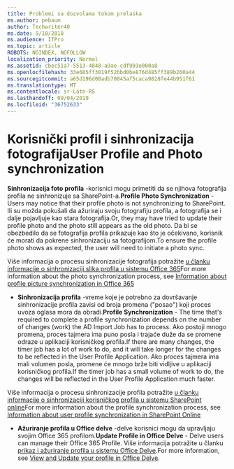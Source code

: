 ```yaml
---
title: Problemi sa dozvolama tokom prelaska
ms.author: pebaum
author: Techwriter40
ms.date: 9/18/2018
ms.audience: ITPro
ms.topic: article
ROBOTS: NOINDEX, NOFOLLOW
localization_priority: Normal
ms.assetid: cbec51a7-5513-4848-a9ae-cdf993e000a8
ms.openlocfilehash: 33e605ff3019f52bbd0be876d485ff389b260a44
ms.sourcegitcommit: a65d196d00adb70045af5caca9828fe44b951f61
ms.translationtype: MT
ms.contentlocale: sr-Latn-RS
ms.lasthandoff: 09/04/2019
ms.locfileid: "36752633"
---
```

# <a name="user-profile-and-photo-synchronization"></a><span data-ttu-id="e69da-102">Korisnički profil i sinhronizacija fotografija</span><span class="sxs-lookup"><span data-stu-id="e69da-102">User Profile and Photo synchronization</span></span>

 <span data-ttu-id="e69da-103">**Sinhronizacija foto profila** -korisnici mogu primetiti da se njihova fotografija profila ne sinhronizuje sa SharePoint-a.</span><span class="sxs-lookup"><span data-stu-id="e69da-103">**Profile Photo Synchronization** - Users may notice that their profile photo is not synchronizing to SharePoint.</span></span> <span data-ttu-id="e69da-104">Ili su možda pokušali da ažuriraju svoju fotografiju profila, a fotografija se i dalje pojavljuje kao stara fotografija.</span><span class="sxs-lookup"><span data-stu-id="e69da-104">Or, they may have tried to update their profile photo and the photo still appears as the old photo.</span></span> <span data-ttu-id="e69da-105">Da bi se obezbedilo da se fotografija profila prikazuje kao što je očekivano, korisnik će morati da pokrene sinhronizaciju sa fotografijom.</span><span class="sxs-lookup"><span data-stu-id="e69da-105">To ensure the profile photo shows as expected, the user will need to initiate a photo sync.</span></span> 
  
<span data-ttu-id="e69da-106">Više informacija o procesu sinhronizacije fotografija potražite [u članku informacije o sinhronizaciji slika profila u sistemu Office 365](https://go.microsoft.com/fwlink/?linkid=2022634)</span><span class="sxs-lookup"><span data-stu-id="e69da-106">For more information about the photo synchronization process, see [Information about profile picture synchronization in Office 365](https://go.microsoft.com/fwlink/?linkid=2022634)</span></span>
  
- <span data-ttu-id="e69da-107">**Sinhronizacija profila** -vreme koje je potrebno za dovršavanje sinhronizacije profila zavisi od broja promena ("posao") koji proces uvoza oglasa mora da obradi.</span><span class="sxs-lookup"><span data-stu-id="e69da-107">**Profile Synchronization** - The time that's required to complete a profile synchronization depends on the number of changes (work) the AD Import Job has to process.</span></span> <span data-ttu-id="e69da-108">Ako postoji mnogo promena, proces tajmera ima puno posla i trajaće duže da se promene odraze u aplikaciji korisničkog profila.</span><span class="sxs-lookup"><span data-stu-id="e69da-108">If there are many changes, the timer job has a lot of work to do, and it will take longer for the changes to be reflected in the User Profile Application.</span></span> <span data-ttu-id="e69da-109">Ako proces tajmera ima mali volumen posla, promene će mnogo brže biti vidljive u aplikaciji korisničkog profila.</span><span class="sxs-lookup"><span data-stu-id="e69da-109">If the timer job has a small volume of work to do, the changes will be reflected in the User Profile Application much faster.</span></span> 
  
<span data-ttu-id="e69da-110">Više informacija o procesu sinhronizacije profila potražite [u članku informacije o sinhronizaciji korisničkog profila u sistemu SharePoint online](https://go.microsoft.com/fwlink/?linkid=2022639)</span><span class="sxs-lookup"><span data-stu-id="e69da-110">For more information about the profile synchronization process, see [Information about user profile synchronization in SharePoint Online](https://go.microsoft.com/fwlink/?linkid=2022639)</span></span>
    
- <span data-ttu-id="e69da-111">**Ažuriranje profila u Office delve** -delve korisnici mogu da upravljaju svojim Office 365 profilom.</span><span class="sxs-lookup"><span data-stu-id="e69da-111">**Update Profile in Office Delve** - Delve users can manage their Office 365 Profile.</span></span> <span data-ttu-id="e69da-112">Više informacija potražite u članku [prikaz i ažuriranje profila u sistemu Office Delve](https://support.office.com/article/View-and-update-your-profile-in-Office-Delve-4e84343b-eedf-45a1-aeb9-8627ccca14ba).</span><span class="sxs-lookup"><span data-stu-id="e69da-112">For more information, see [View and Update your profile in Office Delve](https://support.office.com/article/View-and-update-your-profile-in-Office-Delve-4e84343b-eedf-45a1-aeb9-8627ccca14ba).</span></span>
    

